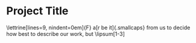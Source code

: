 # Project Title

\lettrine[lines=9, nindent=0em]{F} a[r be it]{.smallcaps} from us to decide how best to describe our work, but \lipsum[1-3]